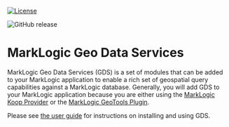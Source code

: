 [![License](https://img.shields.io/badge/License-Apache%202.0-blue.svg?style=social)](https://opensource.org/licenses/Apache-2.0)

![GitHub release](https://img.shields.io/github/release/marklogic-community/marklogic-geo-data-services.svg?style=social)

# MarkLogic Geo Data Services

MarkLogic Geo Data Services (GDS) is a set of modules that can be added to your MarkLogic application to enable a rich
set of geospatial query capabilities against a MarkLogic database. Generally, you will add GDS to your MarkLogic 
application because you are either using the 
[MarkLogic Koop Provider](https://github.com/koopjs/koop-provider-marklogic) or the 
[MarkLogic GeoTools Plugin](https://github.com/marklogic-community/marklogic-geotools-plugin). 

Please see [the user guide](https://marklogic.github.io/marklogic-geo-data-services/) for 
instructions on installing and using GDS. 
